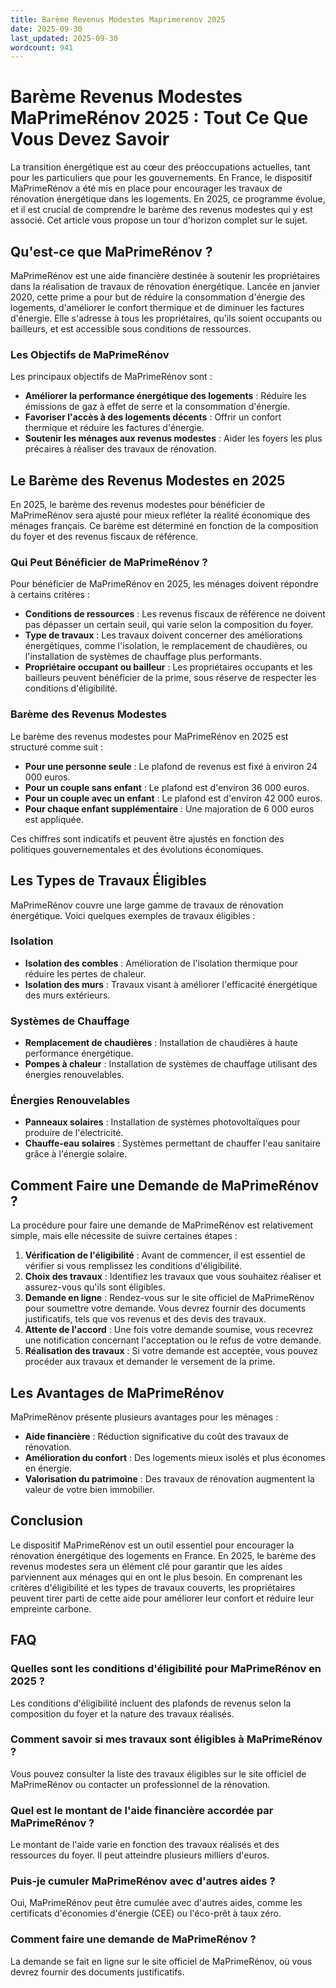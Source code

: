 ```yaml
---
title: Barème Revenus Modestes Maprimerenov 2025
date: 2025-09-30
last_updated: 2025-09-30
wordcount: 941
---
```


# Barème Revenus Modestes MaPrimeRénov 2025 : Tout Ce Que Vous Devez Savoir

La transition énergétique est au cœur des préoccupations actuelles, tant pour les particuliers que pour les gouvernements. En France, le dispositif MaPrimeRénov a été mis en place pour encourager les travaux de rénovation énergétique dans les logements. En 2025, ce programme évolue, et il est crucial de comprendre le barème des revenus modestes qui y est associé. Cet article vous propose un tour d'horizon complet sur le sujet.

## Qu'est-ce que MaPrimeRénov ?

MaPrimeRénov est une aide financière destinée à soutenir les propriétaires dans la réalisation de travaux de rénovation énergétique. Lancée en janvier 2020, cette prime a pour but de réduire la consommation d'énergie des logements, d'améliorer le confort thermique et de diminuer les factures d'énergie. Elle s'adresse à tous les propriétaires, qu'ils soient occupants ou bailleurs, et est accessible sous conditions de ressources.

### Les Objectifs de MaPrimeRénov

Les principaux objectifs de MaPrimeRénov sont :

- **Améliorer la performance énergétique des logements** : Réduire les émissions de gaz à effet de serre et la consommation d'énergie.
- **Favoriser l'accès à des logements décents** : Offrir un confort thermique et réduire les factures d'énergie.
- **Soutenir les ménages aux revenus modestes** : Aider les foyers les plus précaires à réaliser des travaux de rénovation.

## Le Barème des Revenus Modestes en 2025

En 2025, le barème des revenus modestes pour bénéficier de MaPrimeRénov sera ajusté pour mieux refléter la réalité économique des ménages français. Ce barème est déterminé en fonction de la composition du foyer et des revenus fiscaux de référence.

### Qui Peut Bénéficier de MaPrimeRénov ?

Pour bénéficier de MaPrimeRénov en 2025, les ménages doivent répondre à certains critères :

- **Conditions de ressources** : Les revenus fiscaux de référence ne doivent pas dépasser un certain seuil, qui varie selon la composition du foyer.
- **Type de travaux** : Les travaux doivent concerner des améliorations énergétiques, comme l'isolation, le remplacement de chaudières, ou l'installation de systèmes de chauffage plus performants.
- **Propriétaire occupant ou bailleur** : Les propriétaires occupants et les bailleurs peuvent bénéficier de la prime, sous réserve de respecter les conditions d'éligibilité.

### Barème des Revenus Modestes

Le barème des revenus modestes pour MaPrimeRénov en 2025 est structuré comme suit :

- **Pour une personne seule** : Le plafond de revenus est fixé à environ 24 000 euros.
- **Pour un couple sans enfant** : Le plafond est d'environ 36 000 euros.
- **Pour un couple avec un enfant** : Le plafond est d'environ 42 000 euros.
- **Pour chaque enfant supplémentaire** : Une majoration de 6 000 euros est appliquée.

Ces chiffres sont indicatifs et peuvent être ajustés en fonction des politiques gouvernementales et des évolutions économiques.

## Les Types de Travaux Éligibles

MaPrimeRénov couvre une large gamme de travaux de rénovation énergétique. Voici quelques exemples de travaux éligibles :

### Isolation

- **Isolation des combles** : Amélioration de l'isolation thermique pour réduire les pertes de chaleur.
- **Isolation des murs** : Travaux visant à améliorer l'efficacité énergétique des murs extérieurs.

### Systèmes de Chauffage

- **Remplacement de chaudières** : Installation de chaudières à haute performance énergétique.
- **Pompes à chaleur** : Installation de systèmes de chauffage utilisant des énergies renouvelables.

### Énergies Renouvelables

- **Panneaux solaires** : Installation de systèmes photovoltaïques pour produire de l'électricité.
- **Chauffe-eau solaires** : Systèmes permettant de chauffer l'eau sanitaire grâce à l'énergie solaire.

## Comment Faire une Demande de MaPrimeRénov ?

La procédure pour faire une demande de MaPrimeRénov est relativement simple, mais elle nécessite de suivre certaines étapes :

1. **Vérification de l'éligibilité** : Avant de commencer, il est essentiel de vérifier si vous remplissez les conditions d'éligibilité.
2. **Choix des travaux** : Identifiez les travaux que vous souhaitez réaliser et assurez-vous qu'ils sont éligibles.
3. **Demande en ligne** : Rendez-vous sur le site officiel de MaPrimeRénov pour soumettre votre demande. Vous devrez fournir des documents justificatifs, tels que vos revenus et des devis des travaux.
4. **Attente de l'accord** : Une fois votre demande soumise, vous recevrez une notification concernant l'acceptation ou le refus de votre demande.
5. **Réalisation des travaux** : Si votre demande est acceptée, vous pouvez procéder aux travaux et demander le versement de la prime.

## Les Avantages de MaPrimeRénov

MaPrimeRénov présente plusieurs avantages pour les ménages :

- **Aide financière** : Réduction significative du coût des travaux de rénovation.
- **Amélioration du confort** : Des logements mieux isolés et plus économes en énergie.
- **Valorisation du patrimoine** : Des travaux de rénovation augmentent la valeur de votre bien immobilier.

## Conclusion

Le dispositif MaPrimeRénov est un outil essentiel pour encourager la rénovation énergétique des logements en France. En 2025, le barème des revenus modestes sera un élément clé pour garantir que les aides parviennent aux ménages qui en ont le plus besoin. En comprenant les critères d'éligibilité et les types de travaux couverts, les propriétaires peuvent tirer parti de cette aide pour améliorer leur confort et réduire leur empreinte carbone.

## FAQ

### Quelles sont les conditions d'éligibilité pour MaPrimeRénov en 2025 ?

Les conditions d'éligibilité incluent des plafonds de revenus selon la composition du foyer et la nature des travaux réalisés.

### Comment savoir si mes travaux sont éligibles à MaPrimeRénov ?

Vous pouvez consulter la liste des travaux éligibles sur le site officiel de MaPrimeRénov ou contacter un professionnel de la rénovation.

### Quel est le montant de l'aide financière accordée par MaPrimeRénov ?

Le montant de l'aide varie en fonction des travaux réalisés et des ressources du foyer. Il peut atteindre plusieurs milliers d'euros.

### Puis-je cumuler MaPrimeRénov avec d'autres aides ?

Oui, MaPrimeRénov peut être cumulée avec d'autres aides, comme les certificats d'économies d'énergie (CEE) ou l'éco-prêt à taux zéro.

### Comment faire une demande de MaPrimeRénov ?

La demande se fait en ligne sur le site officiel de MaPrimeRénov, où vous devrez fournir des documents justificatifs.